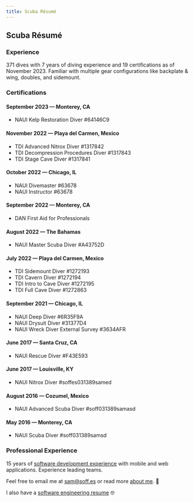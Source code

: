 ```yaml
---
title: Scuba Résumé
---
```


## Scuba Résumé

### Experience

371 dives with 7 years of diving experience and 19 certifications as of November 2023. Familiar with multiple gear configurations like backplate & wing, doubles, and sidemount.

### Certifications

#### September 2023 — Monterey, CA

* NAUI Kelp Restoration Diver #64146C9

#### November 2022 — Playa del Carmen, Mexico

* TDI Advanced Nitrox Diver #1317842
* TDI Decompression Procedures Diver #1317843
* TDI Stage Cave Diver #1317841

#### October 2022 — Chicago, IL

* NAUI Divemaster #63678
* NAUI Instructor #63678

#### September 2022 — Monterey, CA

* DAN First Aid for Professionals

#### August 2022 — The Bahamas

* NAUI Master Scuba Diver #A43752D

#### July 2022 — Playa del Carmen, Mexico

* TDI Sidemount Diver #1272193
* TDI Cavern Diver #1272194
* TDI Intro to Cave Diver #1272195
* TDI Full Cave Diver #1272863

#### September 2021 — Chicago, IL

* NAUI Deep Diver #6R35F9A
* NAUI Drysuit Diver #31377D4
* NAUI Wreck Diver External Survey #3634AFR

#### June 2017 — Santa Cruz, CA

* NAUI Rescue Diver #F43E593

#### June 2017 — Louisville, KY

* NAUI Nitrox Diver #soffes031389samed

#### August 2016 — Cozumel, Mexico

* NAUI Advanced Scuba Diver #soff031389samasd

#### May 2016 — Monterey, CA

* NAUI Scuba Diver #soff031389samsd

### Professional Experience

15 years of [software development experience](/resume) with mobile and web applications. Experience leading teams.

Feel free to email me at [sam@soff.es](mailto:sam@soff.es) or read more [about me](/about). 👋

I also have a [software engineering resume](/resume) 🤓
